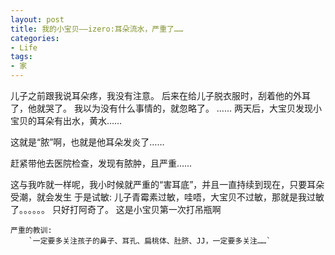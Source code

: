 ```yaml
---
layout: post
title: 我的小宝贝——izero:耳朵流水，严重了……
categories:
- Life
tags:
- 家
---
```


儿子之前跟我说耳朵疼，我没有注意。
后来在给儿子脱衣服时，刮着他的外耳了，他就哭了。
我以为没有什么事情的，就忽略了。
……
两天后，大宝贝发现小宝贝的耳朵有出水，黄水……

这就是“脓”啊，也就是他耳朵发炎了……

赶紧带他去医院检查，发现有脓肿，且严重……

这与我咋就一样呢，我小时候就严重的“害耳底”，并且一直持续到现在，只要耳朵受潮，就会发生
于是试敏:
    儿子青霉素过敏，哇唔，大宝贝不过敏，那就是我过敏了。。。。。。
    只好打阿奇了。
    这是小宝贝第一次打吊瓶啊

    严重的教训:
        `一定要多关注孩子的鼻子、耳孔、扁桃体、肚脐、JJ，一定要多关注……`

